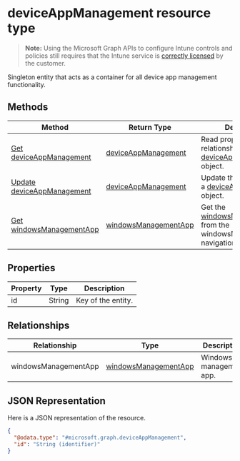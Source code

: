 ﻿# deviceAppManagement resource type

> **Note:** Using the Microsoft Graph APIs to configure Intune controls and policies still requires that the Intune service is [correctly licensed](https://go.microsoft.com/fwlink/?linkid=839381) by the customer.

Singleton entity that acts as a container for all device app management functionality.
## Methods
|Method|Return Type|Description|
|---|---|---|
|[Get deviceAppManagement](../api/intune_devicefe_deviceappmanagement_get.md)|[deviceAppManagement](../resources/intune_devicefe_deviceappmanagement.md)|Read properties and relationships of the [deviceAppManagement](../resources/intune_devicefe_deviceappmanagement.md) object.|
|[Update deviceAppManagement](../api/intune_devicefe_deviceappmanagement_update.md)|[deviceAppManagement](../resources/intune_devicefe_deviceappmanagement.md)|Update the properties of a [deviceAppManagement](../resources/intune_devicefe_deviceappmanagement.md) object.|
|[Get windowsManagementApp](../api/intune_devicefe_deviceappmanagement_get_windowsmanagementapp.md)|[windowsManagementApp](../resources/intune_devicefe_windowsmanagementapp.md)|Get the [windowsManagementApp](../resources/intune_devicefe_windowsmanagementapp.md) from the windowsManagementApp navigation property.|

## Properties
|Property|Type|Description|
|---|---|---|
|id|String|Key of the entity.|

## Relationships
|Relationship|Type|Description|
|---|---|---|
|windowsManagementApp|[windowsManagementApp](../resources/intune_devicefe_windowsmanagementapp.md)|Windows management app.|

## JSON Representation
Here is a JSON representation of the resource.
<!-- {
  "blockType": "resource",
  "keyProperty": "id",
  "@odata.type": "microsoft.graph.deviceAppManagement"
}
-->
```json
{
  "@odata.type": "#microsoft.graph.deviceAppManagement",
  "id": "String (identifier)"
}
```



